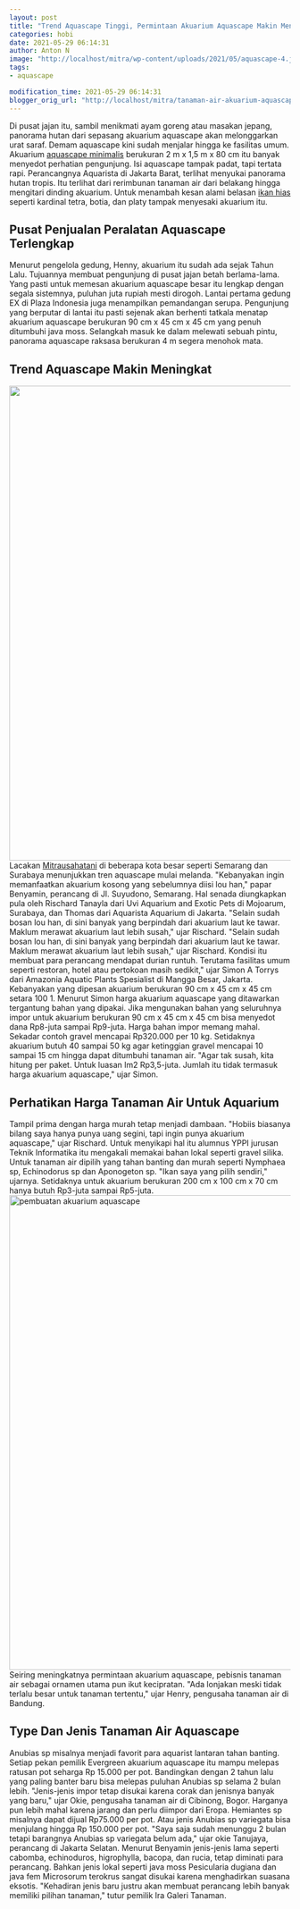 ```yaml
---
layout: post
title: "Trend Aquascape Tinggi, Permintaan Akuarium Aquascape Makin Meningkat"
categories: hobi
date: 2021-05-29 06:14:31
author: Anton N
image: "http://localhost/mitra/wp-content/uploads/2021/05/aquascape-4.jpg"
tags:
- aquascape

modification_time: 2021-05-29 06:14:31
blogger_orig_url: "http://localhost/mitra/tanaman-air-akuarium-aquascape.html"
---
```


Di pusat jajan itu, sambil menikmati ayam goreng atau masakan jepang, panorama hutan dari sepasang akuarium aquascape akan melonggarkan urat saraf. Demam aquascape kini sudah menjalar hingga ke fasilitas umum.
Akuarium <a href="http://127.0.0.1/mitra/kiat-membuat-aquascape-minimalis.html">aquascape minimalis</a> berukuran 2 m x 1,5 m x 80 cm itu banyak menyedot perhatian pengunjung. Isi aquascape tampak padat, tapi tertata rapi. Perancangnya Aquarista di Jakarta Barat, terlihat menyukai panorama hutan tropis.
Itu terlihat dari rerimbunan tanaman air dari belakang hingga mengitari dinding akuarium. Untuk menambah kesan alami belasan <a class="wpil_keyword_link " title="ikan hias" href="http://127.0.0.1/mitra/ikan-hias" data-wpil-keyword-link="linked">ikan hias</a> seperti kardinal tetra, botia, dan platy tampak menyesaki akuarium itu.
<h2>Pusat Penjualan Peralatan Aquascape Terlengkap</h2>
Menurut pengelola gedung, Henny, akuarium itu sudah ada sejak Tahun Lalu. Tujuannya membuat pengunjung di pusat jajan betah berlama-lama. Yang pasti untuk memesan akuarium aquascape besar itu lengkap dengan segala sistemnya, puluhan juta rupiah mesti dirogoh.
Lantai pertama gedung EX di Plaza Indonesia juga menampilkan pemandangan serupa. Pengunjung yang berputar di lantai itu pasti sejenak akan berhenti tatkala menatap akuarium aquascape berukuran 90 cm x 45 cm x 45 cm yang penuh ditumbuhi java moss.
Selangkah masuk ke dalam melewati sebuah pintu, panorama aquascape raksasa berukuran 4 m segera menohok mata.
<h2 id="Meningkat">Trend Aquascape Makin Meningkat</h2>
<a href="http://127.0.0.1/mitra/wp-content/uploads/2021/05/aquascape-1.jpg"><img class="aligncenter size-full wp-image-11664" src="http://127.0.0.1/mitra/wp-content/uploads/2021/05/aquascape-1.jpg" alt="" width="1511" height="850" /></a>
Lacakan <a href="http://127.0.0.1/mitra">Mitrausahatani</a> di beberapa kota besar seperti Semarang dan Surabaya menunjukkan tren aquascape mulai melanda. "Kebanyakan ingin memanfaatkan akuarium kosong yang sebelumnya diisi lou han," papar Benyamin, perancang di Jl. Suyudono, Semarang.
Hal senada diungkapkan pula oleh Rischard Tanayla dari Uvi Aquarium and Exotic Pets di Mojoarum, Surabaya, dan Thomas dari Aquarista Aquarium di Jakarta. "Selain sudah bosan lou han, di sini banyak yang berpindah dari akuarium laut ke tawar. Maklum merawat akuarium laut lebih susah," ujar Rischard.
"Selain sudah bosan lou han, di sini banyak yang berpindah dari akuarium laut ke tawar. Maklum merawat akuarium laut lebih susah," ujar Rischard.
Kondisi itu membuat para perancang mendapat durian runtuh. Terutama fasilitas umum seperti restoran, hotel atau pertokoan masih sedikit," ujar Simon A Torrys dari Amazonia Aquatic Plants Spesialist di Mangga Besar, Jakarta. Kebanyakan yang dipesan akuarium berukuran 90 cm x 45 cm x 45 cm setara 100 1.
Menurut Simon harga akuarium aquascape yang ditawarkan tergantung bahan yang dipakai. Jika mengunakan bahan yang seluruhnya impor untuk akuarium berukuran 90 cm x 45 cm x 45 cm bisa menyedot dana Rp8-juta sampai Rp9-juta. Harga bahan impor memang mahal.
Sekadar contoh gravel mencapai Rp320.000 per 10 kg. Setidaknya akuarium butuh 40 sampai 50 kg agar ketinggian gravel mencapai 10 sampai 15 cm hingga dapat ditumbuhi tanaman air. "Agar tak susah, kita hitung per paket. Untuk luasan lm2 Rp3,5-juta. Jumlah itu tidak termasuk harga akuarium aquascape," ujar Simon.
<h2>Perhatikan Harga Tanaman Air Untuk Aquarium</h2>
Tampil prima dengan harga murah tetap menjadi dambaan. "Hobiis biasanya bilang saya hanya punya uang segini, tapi ingin punya akuarium aquascape," ujar Rischard. Untuk menyikapi hal itu alumnus YPPI jurusan Teknik Informatika itu mengakali memakai bahan lokal seperti gravel silika.
Untuk tanaman air dipilih yang tahan banting dan murah seperti Nymphaea sp, Echinodorus sp dan Aponogeton sp. "Ikan saya yang pilih sendiri," ujarnya. Setidaknya untuk akuarium berukuran 200 cm x 100 cm x 70 cm hanya butuh Rp3-juta sampai Rp5-juta.
<a href="http://127.0.0.1/mitra/wp-content/uploads/2021/05/aquascape-2.jpg"><img class="aligncenter wp-image-11665 size-full" src="http://127.0.0.1/mitra/wp-content/uploads/2021/05/aquascape-2.jpg" alt="pembuatan akuarium aquascape" width="1511" height="850" /></a>
Seiring meningkatnya permintaan akuarium aquascape, pebisnis tanaman air sebagai ornamen utama pun ikut kecipratan. "Ada lonjakan meski tidak terlalu besar untuk tanaman tertentu," ujar Henry, pengusaha tanaman air di Bandung.
<h2>Type Dan Jenis Tanaman Air Aquascape</h2>
Anubias sp misalnya menjadi favorit para aquarist lantaran tahan banting. Setiap pekan pemilik Evergreen akuarium aquascape itu mampu melepas ratusan pot seharga Rp 15.000 per pot. Bandingkan dengan 2 tahun lalu yang paling banter baru bisa melepas puluhan Anubias sp selama 2 bulan lebih.
"Jenis-jenis impor tetap disukai karena corak dan jenisnya banyak yang baru," ujar Okie, pengusaha tanaman air di Cibinong, Bogor. Harganya pun lebih mahal karena jarang dan perlu diimpor dari Eropa. Hemiantes sp misalnya dapat dijual Rp75.000 per pot.
Atau jenis Anubias sp variegata bisa menjulang hingga Rp 150.000 per pot. "Saya saja sudah menunggu 2 bulan tetapi barangnya Anubias sp variegata belum ada," ujar okie Tanujaya, perancang di Jakarta Selatan.
Menurut Benyamin jenis-jenis lama seperti cabomba, echinoduros, higrophylla, bacopa, dan rucia, tetap diminati para perancang.
Bahkan jenis lokal seperti java moss Pesicularia dugiana dan java fem Microsorum terokrus sangat disukai karena menghadirkan suasana eksotis. "Kehadiran jenis baru justru akan membuat perancang lebih banyak memiliki pilihan tanaman," tutur pemilik Ira Galeri Tanaman.
